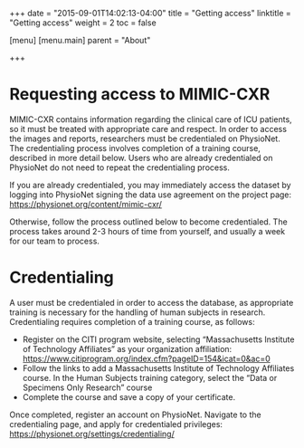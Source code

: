 +++
date = "2015-09-01T14:02:13-04:00"
title = "Getting access"
linktitle = "Getting access"
weight = 2
toc = false

[menu]
  [menu.main]
    parent = "About"

+++

# Requesting access to MIMIC-CXR

MIMIC-CXR contains information regarding the clinical care of ICU patients, so it must be treated with appropriate care and respect.
In order to access the images and reports, researchers must be credentialed on PhysioNet.
The credentialing process involves completion of a training course, described in more detail below.
Users who are already credentialed on PhysioNet do not need to repeat the credentialing process.

If you are already credentialed, you may immediately access the dataset by logging into PhysioNet signing the data use agreement on the project page: https://physionet.org/content/mimic-cxr/

Otherwise, follow the process outlined below to become credentialed. The process takes around 2-3 hours of time from yourself, and usually a week for our team to process.

# Credentialing

A user must be credentialed in order to access the database, as appropriate training is necessary for the handling of human subjects in research.
Credentialing requires completion of a training course, as follows:

- Register on the CITI program website, selecting “Massachusetts Institute of Technology Affiliates” as your organization affiliation: https://www.citiprogram.org/index.cfm?pageID=154&icat=0&ac=0
- Follow the links to add a Massachusetts Institute of Technology Affiliates course. In the Human Subjects training category, select the “Data or Specimens Only Research” course
- Complete the course and save a copy of your certificate.

Once completed, register an account on PhysioNet. Navigate to the credentialing page, and apply for credentialed privileges: https://physionet.org/settings/credentialing/